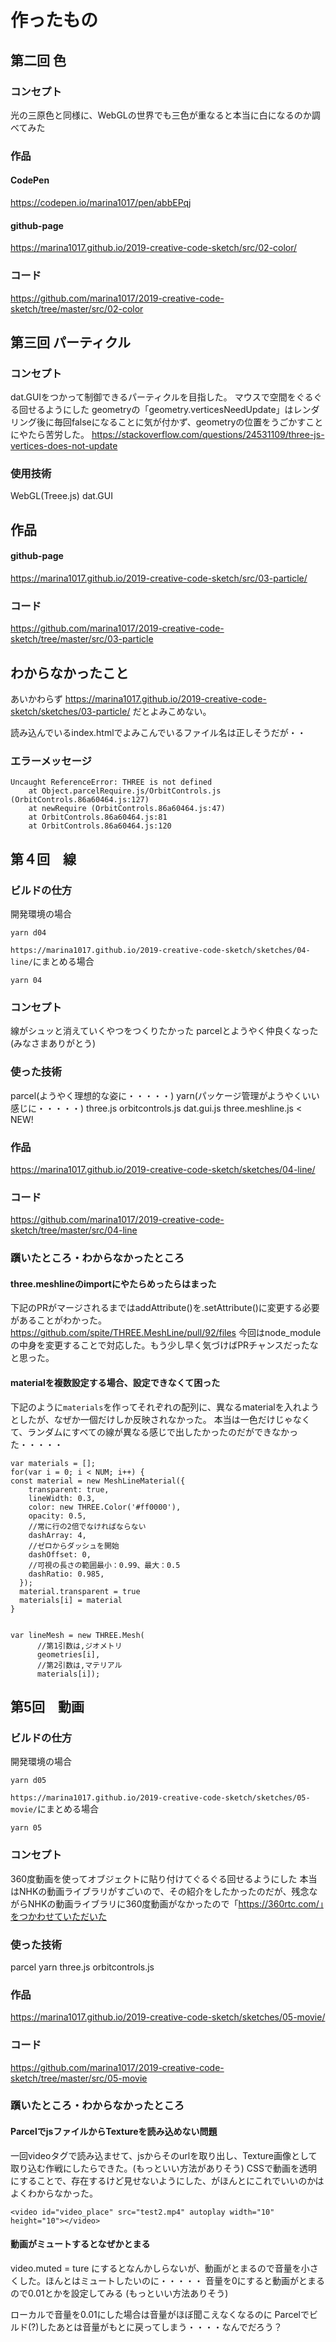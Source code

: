 # 作ったもの

## 第二回 色

### コンセプト
光の三原色と同様に、WebGLの世界でも三色が重なると本当に白になるのか調べてみた

### 作品
#### CodePen
https://codepen.io/marina1017/pen/abbEPqj

#### github-page
https://marina1017.github.io/2019-creative-code-sketch/src/02-color/

### コード
https://github.com/marina1017/2019-creative-code-sketch/tree/master/src/02-color

## 第三回 パーティクル
### コンセプト
dat.GUIをつかって制御できるパーティクルを目指した。
マウスで空間をぐるぐる回せるようにした
geometryの「geometry.verticesNeedUpdate」はレンダリング後に毎回falseになることに気が付かず、geometryの位置をうごかすことにやたら苦労した。
https://stackoverflow.com/questions/24531109/three-js-vertices-does-not-update

### 使用技術
WebGL(Treee.js)
dat.GUI

## 作品
#### github-page
https://marina1017.github.io/2019-creative-code-sketch/src/03-particle/

### コード
https://github.com/marina1017/2019-creative-code-sketch/tree/master/src/03-particle

## わからなかったこと
あいかわらず
https://marina1017.github.io/2019-creative-code-sketch/sketches/03-particle/
だとよみこめない。

読み込んでいるindex.htmlでよみこんでいるファイル名は正しそうだが・・

### エラーメッセージ

```
Uncaught ReferenceError: THREE is not defined
    at Object.parcelRequire.js/OrbitControls.js (OrbitControls.86a60464.js:127)
    at newRequire (OrbitControls.86a60464.js:47)
    at OrbitControls.86a60464.js:81
    at OrbitControls.86a60464.js:120
```

## 第４回　線
### ビルドの仕方
開発環境の場合

```
yarn d04
```

`https://marina1017.github.io/2019-creative-code-sketch/sketches/04-line/`にまとめる場合

```
yarn 04
```
### コンセプト
線がシュッと消えていくやつをつくりたかった
parcelとようやく仲良くなった(みなさまありがとう)

### 使った技術
parcel(ようやく理想的な姿に・・・・・)
yarn(パッケージ管理がようやくいい感じに・・・・・)
three.js
orbitcontrols.js
dat.gui.js
three.meshline.js < NEW!


### 作品
https://marina1017.github.io/2019-creative-code-sketch/sketches/04-line/

### コード
https://github.com/marina1017/2019-creative-code-sketch/tree/master/src/04-line

### 躓いたところ・わからなかったところ
#### three.meshlineのimportにやたらめったらはまった 
下記のPRがマージされるまではaddAttribute()を.setAttribute()に変更する必要があることがわかった。
https://github.com/spite/THREE.MeshLine/pull/92/files
今回はnode_moduleの中身を変更することで対応した。もう少し早く気づけばPRチャンスだったなと思った。

#### materialを複数設定する場合、設定できなくて困った
下記のように`materials`を作ってそれぞれの配列に、異なるmaterialを入れようとしたが、なぜか一個だけしか反映されなかった。
本当は一色だけじゃなくて、ランダムにすべての線が異なる感じで出したかったのだができなかった・・・・・

```
var materials = [];
for(var i = 0; i < NUM; i++) {
const material = new MeshLineMaterial({
    transparent: true,
    lineWidth: 0.3,
    color: new THREE.Color('#ff0000'),
    opacity: 0.5,
    //常に行の2倍でなければならない
    dashArray: 4,
    //ゼロからダッシュを開始
    dashOffset: 0, 
    //可視の長さの範囲最小：0.99、最大：0.5
    dashRatio: 0.985, 
  });
  material.transparent = true
  materials[i] = material
}


var lineMesh = new THREE.Mesh( 
      //第1引数は,ジオメトリ
      geometries[i],
      //第2引数は,マテリアル
      materials[i]);
```

## 第5回　動画
### ビルドの仕方
開発環境の場合

```
yarn d05
```

`https://marina1017.github.io/2019-creative-code-sketch/sketches/05-movie/`にまとめる場合

```
yarn 05
```
### コンセプト
360度動画を使ってオブジェクトに貼り付けてぐるぐる回せるようにした
本当はNHKの動画ライブラリがすごいので、その紹介をしたかったのだが、残念ながらNHKの動画ライブラリに360度動画がなかったので「https://360rtc.com/」をつかわせていただいた

### 使った技術
parcel
yarn
three.js
orbitcontrols.js



### 作品
https://marina1017.github.io/2019-creative-code-sketch/sketches/05-movie/

### コード
https://github.com/marina1017/2019-creative-code-sketch/tree/master/src/05-movie

### 躓いたところ・わからなかったところ
#### ParcelでjsファイルからTextureを読み込めない問題
一回videoタグで読み込ませて、jsからそのurlを取り出し、Texture画像として取り込む作戦にしたらできた。(もっといい方法がありそう)
CSSで動画を透明にすることで、存在するけど見せないようにした、がほんとにこれでいいのかはよくわからなかった。

```
<video id="video_place" src="test2.mp4" autoplay width="10" height="10"></video>
```

#### 動画がミュートするとなぜかとまる 
video.muted = ture にするとなんかしらないが、動画がとまるので音量を小さくした。ほんとはミュートしたいのに・・・・・
音量を0にすると動画がとまるので0.01とかを設定してみる
(もっといい方法ありそう)

ローカルで音量を0.01にした場合は音量がほぼ聞こえなくなるのに
Parcelでビルド(?)したあとは音量がもとに戻ってしまう・・・・なんでだろう？
